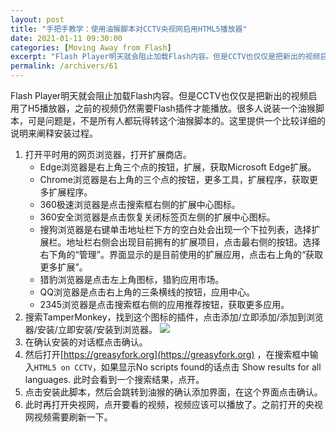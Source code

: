 ```yaml
---
layout: post
title: "手把手教学：使用油猴脚本对CCTV央视网启用HTML5播放器"
date: 2021-01-11 09:30:00
categories: [Moving Away from Flash]
excerpt: "Flash Player明天就会阻止加载Flash内容。但是CCTV也仅仅是把新出的视频启用了H5播放器，之前的视频仍然需要Flash插件才能播放。很多人说装一个油猴脚本，可是问题是，不是所有人都玩得转这个油猴脚本的。这里提供一个比较详细的说明来阐释安装过程。"
permalink: /archivers/61
---
```


Flash Player明天就会阻止加载Flash内容。但是CCTV也仅仅是把新出的视频启用了H5播放器，之前的视频仍然需要Flash插件才能播放。很多人说装一个油猴脚本，可是问题是，不是所有人都玩得转这个油猴脚本的。这里提供一个比较详细的说明来阐释安装过程。
1. 打开平时用的网页浏览器，打开扩展商店。
    - Edge浏览器是右上角三个点的按钮，扩展，获取Microsoft Edge扩展。
    - Chrome浏览器是右上角的三个点的按钮，更多工具，扩展程序，获取更多扩展程序。
    - 360极速浏览器是点击搜索框右侧的扩展中心图标。
    - 360安全浏览器是点击恢复关闭标签页左侧的扩展中心图标。
    - 搜狗浏览器是右键单击地址栏下方的空白处会出现一个下拉列表，选择扩展栏。地址栏右侧会出现目前拥有的扩展项目，点击最右侧的按钮。选择右下角的“管理”。界面显示的是目前使用的扩展应用，点击右上角的“获取更多扩展”。
    - 猎豹浏览器是点击左上角图标，猎豹应用市场。
    - QQ浏览器是点击右上角的三条横线的按钮，应用中心。
    - 2345浏览器是点击搜索框右侧的应用推荐按钮，获取更多应用。
2. 搜索TamperMonkey，找到这个图标的插件，点击添加/立即添加/添加到浏览器/安装/立即安装/安装到浏览器。
![](https://img-blog.csdnimg.cn/img_convert/0b8e131b7908ff7dfbd5933f8fa4caab.png)
4. 在确认安装的对话框点击确认。
5. 然后打开[https://greasyfork.org](https://greasyfork.org) ，在搜索框中输入```HTML5 on CCTV```，如果显示No scripts found的话点击 Show results for all languages. 此时会看到一个搜索结果，点开。
6. 点击安装此脚本，然后会跳转到油猴的确认添加界面，在这个界面点击确认。
7. 此时再打开央视网，点开要看的视频，视频应该可以播放了。之前打开的央视网视频需要刷新一下。